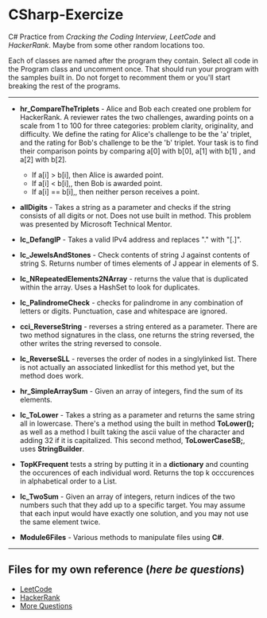 # CSharp-Exercize

C# Practice from *Cracking the Coding Interview*, *LeetCode* and *HackerRank*. Maybe from some other random locations too.

Each of classes are named after the program they contain. Select all code in the Program class and uncomment once. That should run your program with the samples built in.  Do not forget to recomment them or you'll start breaking the rest of the programs.

-----------

- **hr_CompareTheTriplets** - Alice and Bob each created one problem for HackerRank. A reviewer rates the two challenges, awarding points on a scale from 1 to 100 for three categories: problem clarity, originality, and difficulty. We define the rating for Alice's challenge to be the 'a' triplet, and the rating for Bob's challenge to be the 'b' triplet. Your task is to find their comparison points by comparing a[0] with b[0], a[1] with b[1] , and a[2] with b[2].
    - If a[i] > b[i], then Alice is awarded  point.
    - If a[i] < b[i],, then Bob is awarded  point.
    - If a[i] == b[i],, then neither person receives a point.

- **allDigits** - Takes a string as a parameter and checks if the string consists of all digits or not. Does not use built in method. This problem was presented by Microsoft Technical Mentor.

- **lc_DefangIP** - Takes a valid IPv4 address and replaces "." with "[.]".

- **lc_JewelsAndStones** - Check contents of string J against contents of string S. Returns number of times elements of J appear in elements of S.

- **lc_NRepeatedElements2NArray** - returns the value that is duplicated within the array. Uses a HashSet to look for duplicates.

- **lc_PalindromeCheck** - checks for palindrome in any combination of letters or digits. Punctuation, case and whitespace are ignored.

- **cci_ReverseString** - reverses a string entered as a parameter. There are two method signatures in the class, one returns the string reversed, the other writes the string reversed to console.

- **lc_ReverseSLL** - reverses the order of nodes in a singlylinked list. There is not actually an associated linkedlist for this method yet, but the method does work.

- **hr_SimpleArraySum** - Given an array of integers, find the sum of its elements.

- **lc_ToLower** - Takes a string as a parameter and returns the same string all in lowercase. There's a method using the built in method **ToLower();** as well as a method I built taking the ascii value of the character and adding 32 if it is capitalized. This second method, **ToLowerCaseSB;**, uses **StringBuilder**.

- **TopKFrequent** tests a string by putting it in a **dictionary** and counting the occurences of each individual word. Returns the top k occcurences in alphabetical order to a List.

- **lc_TwoSum** - Given an array of integers, return indices of the two numbers such that they add up to a specific target. You may assume that each input would have exactly one solution, and you may not use the same element twice.

- **Module6Files** - Various methods to manipulate files using **C#**.

-----------

## Files for my own reference (*here be questions*)

- [LeetCode](http://www.leetcode.com)
- [HackerRank](http://www.hackerrank.com)
- [More Questions](https://ankitsharmablogs.com/csharp-coding-questions-for-technical-interviews/)
